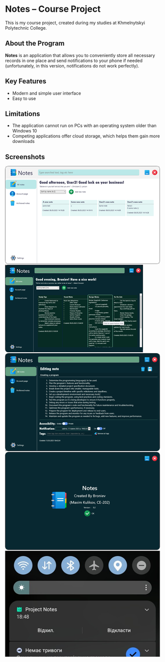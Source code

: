 # Notes – Course Project  

This is my course project, created during my studies at Khmelnytskyi Polytechnic College.  

## About the Program  

**Notes** is an application that allows you to conveniently store all necessary records in one place and send notifications to your phone if needed (unfortunately, in this version, notifications do not work perfectly).  

## Key Features  

- Modern and simple user interface  
- Easy to use  

## Limitations  

- The application cannot run on PCs with an operating system older than Windows 10  
- Competing applications offer cloud storage, which helps them gain more downloads  

## Screenshots  

![Main Window (Light Mode)](/img/Main-Window-White.png)  
![Main Window (Dark Mode)](/img/Main-Window-Dark.png)  
![Editing Window (Dark Mode)](/img/Editing-Window-Dark.png)  
![About Window (Dark Mode)](/img/About-Dark.png)  
![Result](/img/Result.jpg)  
